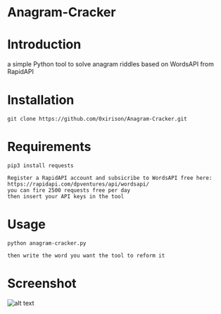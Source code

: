 # Anagram-Cracker
# Introduction
a simple Python tool to solve anagram riddles based on WordsAPI from RapidAPI

# Installation
```
git clone https://github.com/0xirison/Anagram-Cracker.git
```

# Requirements 
```
pip3 install requests
```
```
Register a RapidAPI account and subsicribe to WordsAPI free here: https://rapidapi.com/dpventures/api/wordsapi/
you can fire 2500 requests free per day
then insert your API keys in the tool
```

# Usage
```
python anagram-cracker.py
```
```
then write the word you want the tool to reform it
```

# Screenshot
![alt text](https://i.postimg.cc/9QC5shD9/anagram.png)

